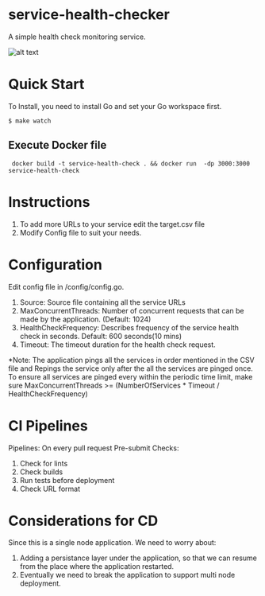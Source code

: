 # service-health-checker
A simple health check monitoring service.

![alt text](https://user-images.githubusercontent.com/80057294/121485936-4538e000-ca03-11eb-9e9d-1ab25a107c08.png)

# Quick Start

To Install, you need to install Go and set your Go workspace first.

```
$ make watch
```

## Execute Docker file
```
 docker build -t service-health-check . && docker run  -dp 3000:3000 service-health-check
 ```
 
# Instructions
1) To add more URLs to your service edit the target.csv file
2) Modify Config file to suit your needs.

# Configuration
Edit config file in /config/config.go.
1) Source: Source file containing all the service URLs
2) MaxConcurrentThreads: Number of concurrent requests that can be made by the application. (Default: 1024)
3) HealthCheckFrequency: Describes frequency of the service health check in seconds. Default: 600 seconds(10 mins)
4) Timeout: The timeout duration for the health check request.

*Note: The application pings all the services in order mentioned in the CSV file and Repings the service only after the all the services are pinged once. To ensure all services are pinged every within the periodic time limit, make sure MaxConcurrentThreads >= (NumberOfServices * Timeout / HealthCheckFrequency)

# CI Pipelines
Pipelines: On every pull request
Pre-submit Checks:
1) Check for lints
2) Check builds
3) Run tests before deployment
4) Check URL format

# Considerations for CD
Since this is a single node application. We need to worry about:
1) Adding a persistance layer under the application, so that we can resume from the place where the application restarted.
2) Eventually we need to break the application to support multi node deployment.
